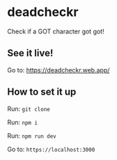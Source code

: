 # deadcheckr

Check if a GOT character got got!

## See it live!

Go to: https://deadcheckr.web.app/

## How to set it up

Run: `git clone`

Run: `npm i`

Run: `npm run dev`

Go to: `https://localhost:3000`
